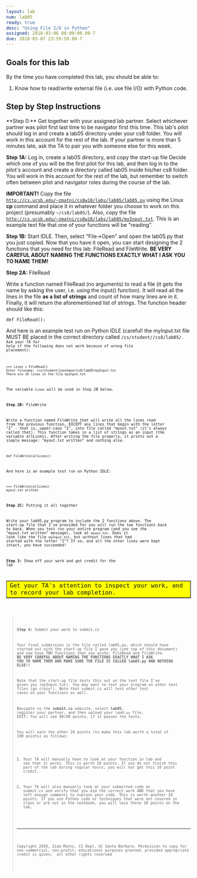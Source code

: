 ```yaml
---
layout: lab
num: lab05
ready: true
desc: "Using File I/O in Python"
assigned: 2018-03-06 08:00:00.00-7
due: 2018-03-07 23:59:59.00-7
---
```

<div markdown='1'>

<h2>Goals for this lab</h2>

By the time you have completed this lab, you should be able to:
<ol>
<li>Know how to read/write external file (i.e. use file I/O) with Python code.</li>
</ol>

<h2>Step by Step Instructions</h2>
**Step 0:** Get together with your assigned lab partner.
Select whichever partner was pilot first last time to be navigator first this time. This lab's pilot should log in and create a lab05 directory under your cs8 folder. You will work in this account for the rest of the lab. If your partner is more than 5 minutes late, ask the TA to pair you with someone else for this week.

**Step 1A:** Log in, create a lab05 directory, and copy the start-up file
Decide which one of you will be the first pilot for this lab, and then log in to the pilot's account and create a directory called lab05 inside his/her cs8 folder. You will work in this account for the rest of the lab, but remember to switch often between pilot and navigator roles during the course of the lab.

**IMPORTANT!**
Copy the file <code><a href="http://cs.ucsb.edu/~zmatni/cs8w18/labs/lab05/lab05.py" target="_blank">http://cs.ucsb.edu/~zmatni/cs8w18/labs/lab05/lab05.py</a></code> using the Linux <b>cp</b> command and place it in whatever folder you choose to work on this project (presumably <code>~/cs8/lab05/</code>).
 Also, copy the file <code><a href="http://cs.ucsb.edu/~zmatni/cs8w18/labs/lab05/myInput.txt" target="_blank">http://cs.ucsb.edu/~zmatni/cs8w18/labs/lab05/myInput.txt</a></code>. This is an example text file that one of your functions will be "reading".

**Step 1B:** Start IDLE. Then, select &quot;File-&gt;Open&quot; and open the lab05.py that you just copied.
Now that you have it open, you can start designing the 2 functions that you need for this lab: FileRead and FileWrite. **BE VERY CAREFUL ABOUT NAMING THE FUNCTIONS EXACTLY WHAT I ASK YOU TO NAME THEM!**

**Step 2A:** FileRead

Write a function named FileRead (no arguments) to read a file (it gets the name by asking the user, i.e. using the input() function). It will read all the lines in the file **as a list of strings** and count of how many lines are in it. Finally, it will return the aforementioned list of strings. The function header should like this:

```
def FileRead():
```

And here is an example test run on Python IDLE (careful! the myInput.txt file MUST BE placed in the correct directory called <code>/cs/student/<your username here>/cs8/lab05/<code>. Ask your TA for help if the following does not work because of wrong file placement):

```
>>> Lines = FileRead()
Enter filename: /cs/student/joeshmoe/cs8/lab05/myInput.txt
There are 16 lines in the file myInput.txt

```

The variable <code>Lines</code> will be used in Step 2B below.

**Step 2B:** FileWrite

Write a function named FileWrite that will write all the lines read from the previous function, EXCEPT any lines that begin with the letter "I" - that is, upper-case "I", into file called "myout.txt" (it's always called that). This function takes in a list of strings as an input (the variable allLines). After writing the file properly, it prints out a simple message: "myout.txt written" and nothing else.

```
def FileWrite(allLines):
```

And here is an example test run on Python IDLE:

```
>>> FileWrite(allLines)
myout.txt written
```

**Step 2C:** Putting it all together

Write your lab05.py program to include the 2 functions above. The start-up file that I've provided for you will run the two functions back to back. When you test run your entire program (and you see the "myout.txt written" message), look at <code>myout.txt</code>. Does it look like the file <code>myInput.txt</code>, but without lines that had started with the letter "I"? If so, and all the other lines were kept intact, you have succeeded!

**Step 3:** Show off your work and get credit for the lab

<table bgcolor="yellow" border="1" cellpadding="4"><tbody><tr><td>
   Get your TA's attention to inspect your work, and to record your lab completion.
</td></tr></tbody></table>

<blockquote>

**Step 4:** Submit your work to submit.cs

Your final submission is the file called lab05.py, which should have started out with the start-up file I gave you (see top of this document) and now have TWO functions that you wrote: FileRead and FileWrite. **BE VERY CAREFUL ABOUT NAMING THE FUNCTIONS EXACTLY WHAT I ASK YOU TO NAME THEM AND MAKE SURE THE FILE IS CALLED lab05.py AND NOTHING ELSE!!**

Note that the start-up file tests this out on the text file I've given you (myInput.txt). You may want to test your program on other text files (go crazy!). Note that submit.cs will test *other* test cases on your functions as well.

Navigate to the <b>submit.cs</b> website, select <b>lab05</b>, register your partner, and then upload your `lab05.py` file. EDIT: You will see 80/80 points, if it passes the tests. 

You will earn the other 20 points (to make this lab worth a total of 100 points) as follows:

1) Your TA will manually have to look at your function in lab and see that it works. This is worth 10 points. If you do not finish this part of the lab during regular hours, you will not get this 10 point credit.

2) Your TA will also manually look at your submitted code on submit.cs and verify that you did the correct work AND that you have left enough comments to explain your code. This is worth another 10 points. If you use Python code or techniques that were not covered in class or are not in the textbook, you will lose these 10 points on the lab.

<hr>
<p><font size="1">
Copyright 2018, Ziad Matni, CS Dept, UC Santa Barbara. Permission to copy for non-commercial, non-profit, educational purposes granted, provided appropriate credit is given;  all other rights reserved
</font></p>
